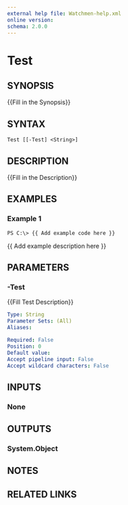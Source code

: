```yaml
---
external help file: Watchmen-help.xml
online version: 
schema: 2.0.0
---
```


# Test
## SYNOPSIS
{{Fill in the Synopsis}}

## SYNTAX

```
Test [[-Test] <String>]
```

## DESCRIPTION
{{Fill in the Description}}

## EXAMPLES

### Example 1
```
PS C:\> {{ Add example code here }}
```

{{ Add example description here }}

## PARAMETERS

### -Test
{{Fill Test Description}}

```yaml
Type: String
Parameter Sets: (All)
Aliases: 

Required: False
Position: 0
Default value: 
Accept pipeline input: False
Accept wildcard characters: False
```

## INPUTS

### None


## OUTPUTS

### System.Object

## NOTES

## RELATED LINKS

